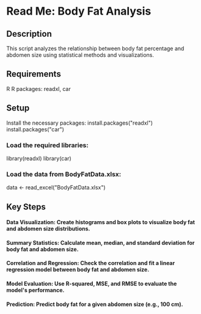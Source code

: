 # Read Me: Body Fat Analysis 

##  Description
This script analyzes the relationship between body fat percentage and abdomen size using statistical methods and visualizations.

## Requirements

R
R packages: readxl, car

## Setup

Install the necessary packages:
install.packages("readxl")
install.packages("car")

### Load the required libraries:

library(readxl)
library(car)

### Load the data from BodyFatData.xlsx:

data <- read_excel("BodyFatData.xlsx")

## Key Steps

#### Data Visualization: Create histograms and box plots to visualize body fat and abdomen size distributions.

#### Summary Statistics: Calculate mean, median, and standard deviation for body fat and abdomen size.

#### Correlation and Regression: Check the correlation and fit a linear regression model between body fat and abdomen size.

#### Model Evaluation: Use R-squared, MSE, and RMSE to evaluate the model's performance.

#### Prediction: Predict body fat for a given abdomen size (e.g., 100 cm).
